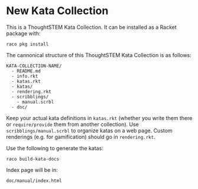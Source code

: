 # New Kata Collection

This is a ThoughtSTEM Kata Collection.  It can be installed as a Racket package with: 

```
raco pkg install
```

The cannonical structure of this ThoughtSTEM Kata Collection is as follows:

```
KATA-COLLECTION-NAME/
  - README.md
  - info.rkt
  - katas.rkt 
  - katas/
  - rendering.rkt
  - scribblings/
    - manual.scrbl
  - doc/
```

Keep your actual kata definitions in `katas.rkt` (whether you write them there
or `require/provide` them from another collection).  Use `scribblings/manual.scrbl`
to organize katas on a web page.  Custom renderings (e.g. for gamification) should go in `rendering.rkt`.

Use the following to generate the katas:

```
raco build-kata-docs
```

Index page will be in:

```
doc/manual/index.html
```




